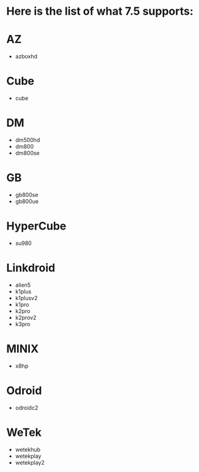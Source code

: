 # Here is the list of what 7.5 supports:

# AZ
* azboxhd

# Cube
* cube

# DM
* dm500hd
* dm800
* dm800se

# GB
* gb800se
* gb800ue

# HyperCube
* su980

# Linkdroid
* alien5
* k1plus
* k1plusv2
* k1pro
* k2pro
* k2prov2
* k3pro

# MINIX
* x8hp

# Odroid
* odroidc2

# WeTek
* wetekhub
* wetekplay
* wetekplay2
